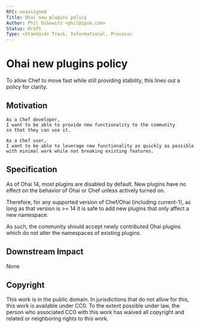 ```yaml
---
RFC: unassigned
Title: Ohai new plugins policy
Author: Phil Dibowitz <phil@ipom.com>
Status: Draft
Type: <Standards Track, Informational, Process>
---
```


# Ohai new plugins policy

To allow Chef to move fast while still providing stability, this lines out a
policy for clarity.

## Motivation

    As a Chef developer,
    I want to be able to provide new functionality to the community
    so that they can use it.

    As a Chef user,
    I want to be able to leverage new functionality as quickly as possible
    with minimal work while not breaking existing features.

## Specification

As of Ohai 14, most plugins are disabled by default. New plugins have no effect
on the behavior of Ohai or Chef unless actively turned on.

Therefore, for any supported version of Chef/Ohai (including current-1), as long
as that version is >= 14 it is safe to add new plugins that only affect a new
namespace.

As such, the community should accept newly contributed Ohai plugins which do not
alter the namespaces of existing plugins.

## Downstream Impact

None

## Copyright

This work is in the public domain. In jurisdictions that do not allow for this,
this work is available under CC0. To the extent possible under law, the person
who associated CC0 with this work has waived all copyright and related or
neighboring rights to this work.
